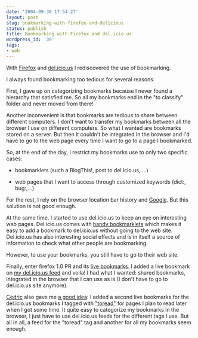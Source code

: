 ```yaml
---
date: '2004-09-30 17:54:27'
layout: post
slug: bookmarking-with-firefox-and-delicious
status: publish
title: Bookmarking with Firefox and del.icio.us
wordpress_id: '39'
tags:
- web
---
```


With [Firefox](http://www.mozilla.org/products/firefox/) and [del.icio.us](http://del.icio.us) I rediscovered the use of bookmarking.  

I always found bookmarking too tedious for several reasons.  

First, I gave up on categorizing bookmarks because I never found a hierarchy that satisfied me. So all my bookmarks end in the "to classify" folder and never moved from there!  

Another inconvenient is that bookmarks are tedious to share between different computers. I don't want to transfer my bookmarks between all the browser I use on different computers. So what I wanted are bookmarks stored on a server. But then it couldn't be integrated in the browser and I'd have to go to the web page every time I want to go to a page I bookmarked.





So, at the end of the day, I restrict my bookmarks use to only two specific cases:






  
  * bookmarklets (such a BlogThis!, post to del.icio.us, ...)

  
  * web pages that I want to access through customized keywords (dict:, bug:,...)




For the rest, I rely on the browser location bar history and [Google](http://www.google.com). But this solution is not good enough.





At the same time, I started to use del.icio.us to keep an eye on interesting web pages. Del.icio.us comes with [handy bookmarklets](http://del.icio.us/doc/about) which makes it easy to add a bookmark to del.icio.us without going to the web site. Del.icio.us has also interesting social effects and is in itself a source of information to check what other people are bookmarking.  

However, to use your bookmarks, you still have to go to their web site.






Finally, enter firefox 1.0 PR and its [live bookmarks](http://www.mozilla.org/products/firefox/live-bookmarks.html). I added a live bookmark on [my del.icio.us feed](http://del.icio.us/rss/jmesnil) and voila! I had what I wanted: shared bookmarks, integrated in the browser that I can use as is (I don't have to go to del.icio.us site anymore).  

[Cedric](http://beust.com/weblog) also gave me [a good idea](http://www.jmesnil.net/weblog/2004/09/keep-new-option-in-bloglines.html#109604417665971665): I added a second live bookmarks for the del.icio.us bookmarks I tagged with ["toread"](http://del.icio.us/rss/jmesnil/toread) for pages I plan to read later when I got some time.
It quite easy to categorize my bookmarks in the browser, I just have to use del.icio.us feeds for the different tags I use. But all in all, a feed for the "toread" tag and another for all my bookmarks seem enough.




